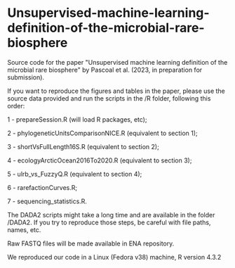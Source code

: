 # Unsupervised-machine-learning-definition-of-the-microbial-rare-biosphere
Source code for the paper "Unsupervised machine learning definition of the microbial rare biosphere" by Pascoal et al. (2023, in preparation for submission).

If you want to reproduce the figures and tables in the paper, please use the source data provided and run the scripts in the /R folder, following this order:

1 - prepareSession.R (will load R packages, etc);

2 - phylogeneticUnitsComparisonNICE.R (equivalent to section 1);

3 - shortVsFullLength16S.R (equivalent to section 2);

4 - ecologyArcticOcean2016To2020.R (equivalent to section 3);

5 - ulrb_vs_FuzzyQ.R (equivalent to section 4);

6 - rarefactionCurves.R;

7 - sequencing_statistics.R.

The DADA2 scripts might take a long time and are available in the folder /DADA2. If you try to reproduce those steps, be careful with file paths, names, etc.

Raw FASTQ files will be made available in ENA repository.

We reproduced our code in a Linux (Fedora v38) machine, R version 4.3.2

